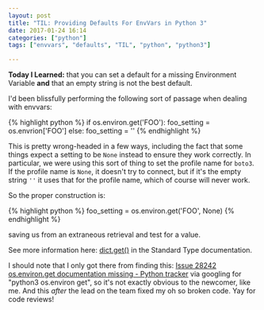 ```yaml
---
layout: post
title: "TIL: Providing Defaults For EnvVars in Python 3"
date: 2017-01-24 16:14
categories: ["python"]
tags: ["envvars", "defaults", "TIL", "python", "python3"]

---
```


**Today I Learned:** that you can set a default for a missing
Environment Variable **and** that an empty string is not the best
default.

I'd been blissfully performing the following sort of passage when
dealing with envvars:


{% highlight python %}
if os.environ.get('FOO'):
    foo_setting = os.envrion['FOO']
else:
    foo_setting = ''
{% endhighlight %}

This is pretty wrong-headed in a few ways, including the fact that
some things expect a setting to be `None` instead to ensure they work
correctly. In particular, we were using this sort of thing to set the
profile name for `boto3`. If the profile name is `None`, it doesn't
try to connect, but if it's the empty string `''` it uses that for the
profile name, which of course will never work.

So the proper construction is:

{% highlight python %}
foo_setting = os.environ.get('FOO', None)
{% endhighlight %}

saving us from an extraneous retrieval and test for a value.

See more information
here:
[dict.get()](https://docs.python.org/3/library/stdtypes.html#dict.get)
in the Standard Type documentation.

I should note that I only got there from finding
this:
[Issue 28242 os.environ.get documentation missing - Python tracker](https://bugs.python.org/issue28242)
via googling for "python3 os.environ get", so it's not exactly obvious
to the newcomer, like me. And this *after* the lead on the team fixed
my oh so broken code. Yay for code reviews!
